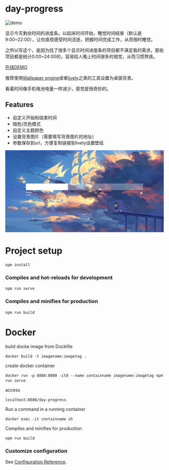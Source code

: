 # day-progress

![demo](docs/demo.png)

显示今天剩余时间的进度条。以起床时间开始，睡觉时间结束（默认是9:00~22:00），让你直观感受时间流逝，把握时间完成工作，从而按时睡觉。

之所以写这个，是因为找了很多个显示时间进度条的项目都不满足我的需求，那些项目都是统计0:00~24:00的，容易给人晚上时间很多的错觉，从而习惯熬夜。

[在线DEMO](https://tiaod.github.io/day-progress/)

推荐使用[Wallpaper engine](https://www.wallpaperengine.io/)或者[lively](https://github.com/rocksdanister/lively)之类的工具设置为桌面背景。

看着时间像手机电池电量一样减少，感觉是很奇妙的。

## Features
- 自定义开始和结束时间
- 暗色/亮色模式
- 自定义主题颜色
- 设置背景图片（需要填写背景图片的地址）
- 参数保存到url，方便复制链接到lively设置壁纸

![demo2](docs/demo2.jpg)
# Project setup
```
npm install
```

### Compiles and hot-reloads for development
```
npm run serve
```

### Compiles and minifies for production
```
npm run build
```
# Docker 
build docke image from Dockfile
```
docker build -t imagename:imagetag .
```
create docker container
```
docker run -p 8888:8080 -itd --name containname imagename:imagetag npm run serve
```
access 
```
localhost:8888/day-progress
```
Run a command in a running container
```
docker exec -it containname sh
```

Compiles and minifies for production
```
npm run build
```
### Customize configuration
See [Configuration Reference](https://cli.vuejs.org/config/).
